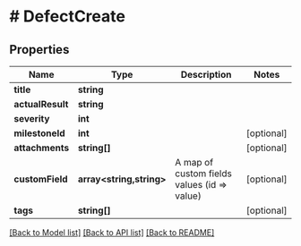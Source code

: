 # # DefectCreate

## Properties

Name | Type | Description | Notes
------------ | ------------- | ------------- | -------------
**title** | **string** |  |
**actualResult** | **string** |  |
**severity** | **int** |  |
**milestoneId** | **int** |  | [optional]
**attachments** | **string[]** |  | [optional]
**customField** | **array<string,string>** | A map of custom fields values (id &#x3D;&gt; value) | [optional]
**tags** | **string[]** |  | [optional]

[[Back to Model list]](../../README.md#models) [[Back to API list]](../../README.md#endpoints) [[Back to README]](../../README.md)
